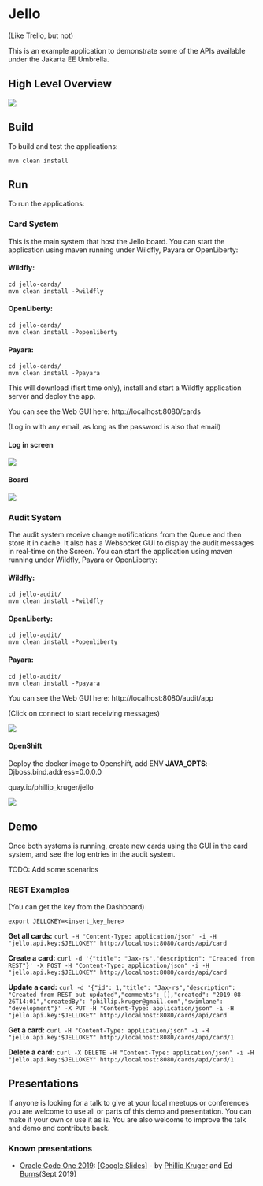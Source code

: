 # Jello
(Like Trello, but not)

This is an example application to demonstrate some of the APIs available under the Jakarta EE Umbrella.

## High Level Overview

![](https://raw.githubusercontent.com/phillip-kruger/jello/master/high_level.png)

## Build

To build and test the applications:

```shell
mvn clean install
```

## Run

To run the applications:

### Card System
This is the main system that host the Jello board. You can start the application 
using maven running under Wildfly, Payara or OpenLiberty:

#### Wildfly:

```shell
cd jello-cards/
mvn clean install -Pwildfly
```

#### OpenLiberty:

```shell
cd jello-cards/
mvn clean install -Popenliberty
```

#### Payara:

```shell
cd jello-cards/
mvn clean install -Ppayara
```

This will download (fisrt time only), install and start a Wildfly application server and deploy the app.

You can see the Web GUI here: http://localhost:8080/cards

(Log in with any email, as long as the password is also that email)



#### Log in screen
![](https://raw.githubusercontent.com/phillip-kruger/jello/master/screen_login.png)

#### Board
![](https://raw.githubusercontent.com/phillip-kruger/jello/master/screen_board.png)

### Audit System
The audit system receive change notifications from the Queue and then store it in cache.
It also has a Websocket GUI to display the audit messages in real-time on the Screen.
You can start the application using maven running under Wildfly, Payara or OpenLiberty:

#### Wildfly:

```shell
cd jello-audit/
mvn clean install -Pwildfly
```

#### OpenLiberty:

```shell
cd jello-audit/
mvn clean install -Popenliberty
```

#### Payara:

```shell
cd jello-audit/
mvn clean install -Ppayara
```

You can see the Web GUI here: http://localhost:8080/audit/app

(Click on connect to start receiving messages)

![](https://raw.githubusercontent.com/phillip-kruger/jello/master/screen_audit.png)

#### OpenShift

Deploy the docker image to Openshift, add ENV **JAVA_OPTS**:-Djboss.bind.address=0.0.0.0

quay.io/phillip_kruger/jello

![](https://raw.githubusercontent.com/phillip-kruger/jello/master/screen_openshift.png)

## Demo

Once both systems is running, create new cards using the GUI in the card system, and see the log entries in the audit system.

TODO: Add some scenarios

### REST Examples

(You can get the key from the Dashboard)

`export JELLOKEY=<insert_key_here>`

**Get all cards:**
`curl -H "Content-Type: application/json" -i -H "jello.api.key:$JELLOKEY" http://localhost:8080/cards/api/card`

**Create a card:**
`curl -d '{"title": "Jax-rs","description": "Created from REST"}' -X POST -H "Content-Type: application/json" -i -H "jello.api.key:$JELLOKEY" http://localhost:8080/cards/api/card`

**Update a card:**
`curl -d '{"id": 1,"title": "Jax-rs","description": "Created from REST but updated","comments": [],"created": "2019-08-26T14:01","createdBy": "phillip.kruger@gmail.com","swimlane": "development"}' -X PUT -H "Content-Type: application/json" -i -H "jello.api.key:$JELLOKEY" http://localhost:8080/cards/api/card`

**Get a card:**
`curl -H "Content-Type: application/json" -i -H "jello.api.key:$JELLOKEY" http://localhost:8080/cards/api/card/1`

**Delete a card:** 
`curl -X DELETE -H "Content-Type: application/json" -i -H "jello.api.key:$JELLOKEY" http://localhost:8080/cards/api/card/1`

## Presentations

If anyone is looking for a talk to give at your local meetups or conferences you are welcome to use all or parts of this demo and presentation. 
You can make it your own or use it as is. You are also welcome to improve the talk and demo and contribute back.

### Known presentations

* [Oracle Code One 2019](https://www.oracle.com/code-one/):  [[Google Slides](http://bit.ly/jakartaee-slides)] - by [Phillip Kruger](https://twitter.com/phillipkruger) and [Ed Burns](https://twitter.com/edburns)(Sept 2019)